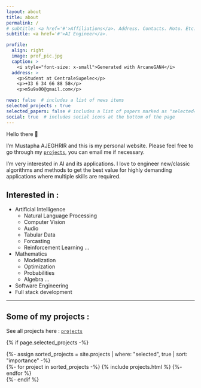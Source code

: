 ```yaml
---
layout: about
title: about
permalink: /
# subtitle: <a href='#'>Affiliations</a>. Address. Contacts. Moto. Etc.
subtitle: <a href='#'>AI Engineer</a>.

profile:
  align: right
  image: prof_pic.jpg
  caption: >
    <i style="font-size: x-small">Generated with ArcaneGAN4</i>
  address: >
    <p>Student at CentraleSupelec</p>
    <p>+33 6 34 66 88 58</p>
    <p>m5u9s00@gmail.com</p>

news: false  # includes a list of news items
selected_projects : true
selected_papers: false # includes a list of papers marked as "selected={true}"
social: true  # includes social icons at the bottom of the page
---
```



Hello there :wave:

I’m Mustapha AJEGHRIR and this is my personal website. Please feel free to go through my [`projects`](/projects), you can email me if necessary.

I’m very interested in AI and its applications. I love to engineer new/classic algorithms and methods to get the best value for highly demanding applications where multiple skills are required.

## Interested in :
- Artificial Intelligence 
  - Natural Language Processing
  - Computer Vision
  - Audio
  - Tabular Data
  - Forcasting
  - Reinforcement Learning
  ...
- Mathematics
  - Modelization
  - Optimization
  - Probabilities
  - Algebra
  ...
- Software Engineering
- Full stack development


---

## Some of my projects :
See all projects here : [`projects`](/projects)

{% if page.selected_projects -%}
  <!-- Projects -->
  <div>
    {%- assign sorted_projects = site.projects | where: "selected", true | sort: "importance" -%}
    <div class="projects">  
      <div class="grid">
        {%- for project in sorted_projects -%}
        {% include projects.html %}
        {%- endfor %}
      </div>              
    </div>
  </div>
{%- endif %}
